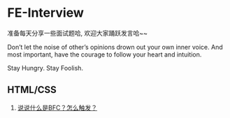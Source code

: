 # FE-Interview

准备每天分享一些面试题哈,
欢迎大家踊跃发言哈~~

Don’t let the noise of other’s opinions drown out your own inner voice. And most important, have the courage to follow your heart and intuition.

Stay Hungry. Stay Foolish.



## HTML/CSS
1. [说说什么是BFC？怎么触发？](https://github.com/zxdfe/FE-Interview/issues/1) 
